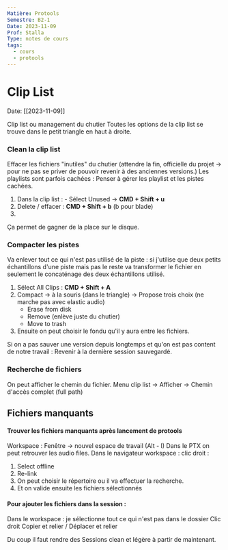 ```yaml
---
Matière: Protools
Semestre: B2-1
Date: 2023-11-09
Prof: Stalla
Type: notes de cours
tags:
  - cours
  - protools
---
```

# Clip List 
Date: [[2023-11-09]] 

Clip list ou management du chutier
Toutes les options de la clip list se trouve dans le petit triangle en haut à droite.
### Clean la clip list
Effacer les fichiers "inutiles" du chutier (attendre la fin, officielle du projet → pour ne pas se priver de pouvoir revenir à des anciennes versions.)
Les playlists sont parfois cachées : Penser à gérer les playlist et les pistes cachées.
1. Dans la clip list : - Sélect Unused → **CMD + Shift + u**
2. Delete / effacer : **CMD + Shift + b** (b pour blade)
3. 
Ça permet de gagner de la place sur le disque. 

### Compacter les pistes 
Va enlever tout ce qui n'est pas utilisé de la piste : si j'utilise que deux petits échantillons d'une piste mais pas le reste va transformer le fichier en seulement le concaténage des deux échantillons utilisé.  
1. Sélect All Clips : **CMD + Shift + A**
2. Compact → à la souris (dans le triangle) → Propose trois choix (ne marche pas avec elastic audio)
	- Erase from disk
	- Remove (enlève juste du chutier)
	- Move to trash
3. Ensuite on peut choisir le fondu qu'il y aura entre les fichiers. 

Si on a pas sauver une version depuis longtemps et qu'on est pas content de notre travail : Revenir à la dernière session sauvegardé. 

### Recherche de fichiers 
On peut afficher le chemin du fichier.  Menu clip list → Afficher → Chemin d'accès complet (full path)

## Fichiers manquants
#### Trouver les fichiers manquants après lancement de protools
Workspace : Fenêtre → nouvel espace de travail (Alt - I)
Dans le PTX on peut retrouver les audio files. 
Dans le navigateur workspace : clic droit : 
1. Select offline
2. Re-link
3. On peut choisir le répertoire ou il va effectuer la recherche. 
4. Et on valide ensuite les fichiers sélectionnés

#### Pour ajouter les fichiers dans la session : 
Dans le workspace : je sélectionne tout ce qui n'est pas dans le dossier 
Clic droit 
Copier et relier / Déplacer et relier

Du coup il faut rendre des Sessions clean et légère à partir de maintenant. 

